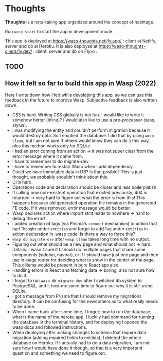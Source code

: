 Thoughts
==========

**Thoughts** is a note-taking app organized around the concept of hashtags.

Run `wasp start` to start the app in development mode.

This app is deployed at https://wasp-thoughts.netlify.app/ : client at Netlify, server and db at Heroku.
It is also deployed at https://wasp-thoughts-client.fly.dev/ : client, server and db on Fly.io .

## TODO

## How it felt so far to build this app in Wasp (2022)

Here I write down how I felt while developing this app, so we can use this feedback in the future to improve Wasp. Subjective feedback is also written down.

- CSS is hard. Writing CSS globally is not fun. I would like to write it somehow better (inline)? I would also like to use a pre-processor (sass, stylus).
- I was modifying the entity and couldn't perform migration because it would destroy data. So I emptied the database. I did that by using `wasp clean`, but I am not sure if others would know they can do it this way, plus this method works only for SQLite.
- I had an error coming from an action -> it was not super clear from the error message where it came from.
- I have to remember to do migrate-dev.
- I have to remember to restart Wasp when I add dependency.
- Could we have immutable data in DB? Is that posible? This is just thought, we probably shouldn't think about this.
- UI is hard.
- Operations code and declaration should be closer and less boilerplatish.
- If calling now non-existent operation that existed previously, 404 is returned -> very hard to figure out what the error is from this! This happens because old generated operation file remains in the generated FE code. If it was removed, error message would be better.
- Wasp declares action where import stmt leads to nowhere -> hard to debug the error!
- I added creation of tags (via Prisma's `connect` mechanism) to action that had `Thought` under `entities` and forgot to add `Tag` under `entities` in action declaration in .wasp code! Is there a way to force this?
- `wasp db migrate-dev` after `wasp clean` takes long time with no output.
- Figuring out what should be a new page and what should not -> hard. Details: I wasn't sure if I should do multiple pages that share some components (sidebar, navbar), or if I should have just one page and then use in-page router for deciding what to show in the center of the page. This dillema would be present in pure React app also.
- Handling errors in React and fetching data -> boring, also not sure how to do it.
- I forgot to run `wasp db migrate-dev` after I switched db.system to PostgreSQL, and it took me some time to figure out why it is still using SQLite.
- I got a message from Prisma that I should remove my migrations directory. It can be confusing for the newcomers as to what really needs to be done.
- When I came back after some time, I forgot: how to run the database, what is the name of the heroku app. I luckily had command for running the database in the terminal history, and for deploying I opened the wasp docs and followed instructions.
- When deploying after making changes to schema that require data migration (adding required fields to entities), I deleted the whole database on Heroku. If I actually had to do a data migration, I am not sure how I would have done it though, so that is a very important question and something we need to figure out.
